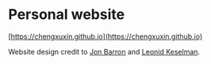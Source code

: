 # Personal website
[https://chengxuxin.github.io](https://chengxuxin.github.io)

Website design credit to [Jon Barron](https://jonbarron.info) and [Leonid Keselman](https://leonidk.com).

